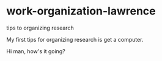 # work-organization-lawrence
tips to organizing research

My first tips for organizing research is get a computer.


Hi man, how's it going? 
